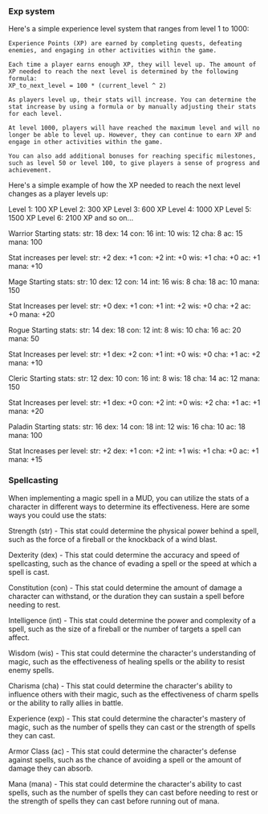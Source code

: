### Exp system

Here's a simple experience level system that ranges from level 1 to 1000:

    Experience Points (XP) are earned by completing quests, defeating enemies, and engaging in other activities within the game.

    Each time a player earns enough XP, they will level up. The amount of XP needed to reach the next level is determined by the following formula:
    XP_to_next_level = 100 * (current_level ^ 2)

    As players level up, their stats will increase. You can determine the stat increase by using a formula or by manually adjusting their stats for each level.

    At level 1000, players will have reached the maximum level and will no longer be able to level up. However, they can continue to earn XP and engage in other activities within the game.

    You can also add additional bonuses for reaching specific milestones, such as level 50 or level 100, to give players a sense of progress and achievement.

Here's a simple example of how the XP needed to reach the next level changes as a player levels up:

Level 1: 100 XP
Level 2: 300 XP
Level 3: 600 XP
Level 4: 1000 XP
Level 5: 1500 XP
Level 6: 2100 XP
and so on...

Warrior
Starting stats:
str: 18
dex: 14
con: 16
int: 10
wis: 12
cha: 8
ac: 15
mana: 100

Stat increases per level:
str: +2
dex: +1
con: +2
int: +0
wis: +1
cha: +0
ac: +1
mana: +10

Mage
Starting stats:
str: 10
dex: 12
con: 14
int: 16
wis: 8
cha: 18
ac: 10
mana: 150

Stat Increases per level:
str: +0
dex: +1
con: +1
int: +2
wis: +0
cha: +2
ac: +0
mana: +20

Rogue
Starting stats:
str: 14
dex: 18
con: 12
int: 8
wis: 10
cha: 16
ac: 20
mana: 50

Stat Increases per level:
str: +1
dex: +2
con: +1
int: +0
wis: +0
cha: +1
ac: +2
mana: +10

Cleric
Starting stats:
str: 12
dex: 10
con: 16
int: 8
wis: 18
cha: 14
ac: 12
mana: 150

Stat Increases per level:
str: +1
dex: +0
con: +2
int: +0
wis: +2
cha: +1
ac: +1
mana: +20

Paladin
Starting stats:
str: 16
dex: 14
con: 18
int: 12
wis: 16
cha: 10
ac: 18
mana: 100

Stat Increases per level:
str: +2
dex: +1
con: +2
int: +1
wis: +1
cha: +0
ac: +1
mana: +15

### Spellcasting

When implementing a magic spell in a MUD, you can utilize the stats of a character in different ways to determine its effectiveness. Here are some ways you could use the stats:

Strength (str) - This stat could determine the physical power behind a spell, such as the force of a fireball or the knockback of a wind blast.

Dexterity (dex) - This stat could determine the accuracy and speed of spellcasting, such as the chance of evading a spell or the speed at which a spell is cast.

Constitution (con) - This stat could determine the amount of damage a character can withstand, or the duration they can sustain a spell before needing to rest.

Intelligence (int) - This stat could determine the power and complexity of a spell, such as the size of a fireball or the number of targets a spell can affect.

Wisdom (wis) - This stat could determine the character's understanding of magic, such as the effectiveness of healing spells or the ability to resist enemy spells.

Charisma (cha) - This stat could determine the character's ability to influence others with their magic, such as the effectiveness of charm spells or the ability to rally allies in battle.

Experience (exp) - This stat could determine the character's mastery of magic, such as the number of spells they can cast or the strength of spells they can cast.

Armor Class (ac) - This stat could determine the character's defense against spells, such as the chance of avoiding a spell or the amount of damage they can absorb.

Mana (mana) - This stat could determine the character's ability to cast spells, such as the number of spells they can cast before needing to rest or the strength of spells they can cast before running out of mana.
